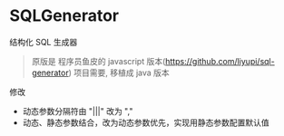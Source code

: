 # SQLGenerator

结构化 SQL 生成器

> 原版是 程序员鱼皮的 javascript 版本(https://github.com/liyupi/sql-generator)
> 项目需要, 移植成 java 版本

修改

- 动态参数分隔符由 "|||" 改为 ","
- 动态、静态参数结合，改为动态参数优先，实现用静态参数配置默认值
